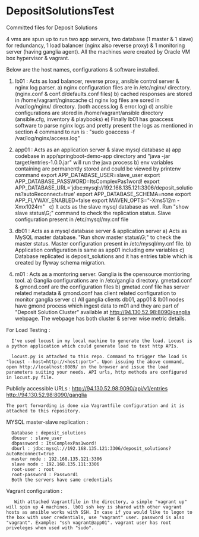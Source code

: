 # DepositSolutionsTest
Committed files for Deposit Solutions

4 vms are spun up to run two app servers, two database (1 master & 1 slave) for redundancy, 1 load balancer (nginx also reverse proxy) & 1 monitoring server (having ganglia agent). All the machines were created by Oracle VM box hypervisor & vagrant.

Below are the host names, configurations & software installed.
1) lb01 : Acts as load balancer, reverse proxy, ansible control server & nginx log parser. 
   a) nginx configuration files are in /etc/nginx/ directory. (nginx.conf & conf.d/defaults.conf files)
   b) cached responses are stored in /home/vagrant/nginxcache
   c) nginx log files are sored in /var/log/nginx/ directory. (both access.log & error.log)
   d) ansible configurations are stored in /home/vagrant/ansible directory (ansible.cfg, inventory & playbooks)
   e) Finally lb01 has goaccess software to parse nginx logs and pretty present the logs as mentioned in section 4
      command to run is : "sudo goaccess -f /var/log/nginx/access.log"
   
2) app01 : Acts as an application server & slave mysql database
   a) app codebase in app/springboot-demo-app directory and "java -jar target/entries-1.0.0.jar" will run the java process
   b) env variables containing are permanently stored and could be viewed by printenv command
      export APP_DATABASE_USER=slave_user
      export APP_DATABASE_PASSWORD=ItsComplexPas1word!
      export APP_DATABASE_URL='jdbc:mysql://192.168.135.121:3306/deposit_solutions?autoReconnect=true'
      export APP_DATABASE_SCHEMA=none
      export APP_FLYWAY_ENABLED=false
      export MAVEN_OPTS="-Xms512m -Xmx1024m" 
   c) It acts as the slave mysql database as well. Run "show slave status\G;" command to check the replication status. Slave configuration present in /etc/mysql/my.cnf file
 
 3) db01 : Acts as a mysql database server & application server
    a) Acts as MySQL master database. "Run show master status\G;" to check the master status. Master configuration present in /etc/mysql/my.cnf file.
    b) Application configuration is same as app01 including env variables
    c) Database replicated is deposit_solutions and it has entries table which is created by flyway schema migration.
    
 4) m01 : Acts as a montoring server. Ganglia is the opensource montioring tool.
    a) Ganglia configurations are in /etc/ganglia directory. gmetad.conf & gmond.conf are the configuration files
    b) gmetad.conf file has server related metadata & gmond.conf has client related configuration to monitor ganglia server
    c) All ganglia clients db01, app01 & lb01 nodes have gmond process which ingest data to m01 and they are part of "Deposit Solution Cluster" available at http://94.130.52.98:8090/ganglia webpage.  The webpage has both cluster & server wise metric details.
   
 For Load Testing :
 
      I've used locust in my local machine to generate the load. Locust is a python application which could generate load to test http APIs. 

      locust.py is attached to this repo. Command to trigger the load is "locust --host=http://<host:port>". Upon issuing the above command, open http://localhost:8089/ on the browser and issue the load parameters suiting your needs. API urls, http methods are configured in locust.py file.

  Publicly accessible URLs :
       http://94.130.52.98:9090/api/v1/entries
       http://94.130.52.98:8090/ganglia
       
    The port forwarding is done via Vagrantfile configuration and it is attached to this repository.
    
  MYSQL master-slave replication :
      
      Database : deposit_solutions
      dbuser : slave_user
      dbpassword : ItsComplexPas1word!
      dburl : jdbc:mysql://192.168.135.121:3306/deposit_solutions?autoReconnect=true
      master node : 192.168.135.121:3306
      slave node : 192.168.135.111:3306
      root-user : root
      root-password : Password1
      Both the servers have same credentials
   
   Vagrant configuration :
       
       With attached Vagrantfile in the directory, a simple "vagrant up" will spin up 4 machines. lb01 ssh key is shared with other vagrant hosts as ansible works with SSH. In case if you would like to logon to the box with user credentials, use "vagrant" user. password is also "vagrant". Example: "ssh vagrant@app01". vagrant user has root priveleges when used with "sudo".



